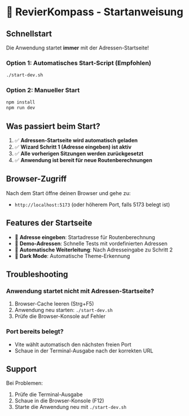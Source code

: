 # 🚀 RevierKompass - Startanweisung

## Schnellstart

Die Anwendung startet **immer** mit der Adressen-Startseite!

### Option 1: Automatisches Start-Script (Empfohlen)
```bash
./start-dev.sh
```

### Option 2: Manueller Start
```bash
npm install
npm run dev
```

## Was passiert beim Start?

1. ✅ **Adressen-Startseite wird automatisch geladen**
2. ✅ **Wizard Schritt 1 (Adresse eingeben) ist aktiv**
3. ✅ **Alle vorherigen Sitzungen werden zurückgesetzt**
4. ✅ **Anwendung ist bereit für neue Routenberechnungen**

## Browser-Zugriff

Nach dem Start öffne deinen Browser und gehe zu:
- `http://localhost:5173` (oder höherem Port, falls 5173 belegt ist)

## Features der Startseite

- 📍 **Adresse eingeben**: Startadresse für Routenberechnung
- 🚀 **Demo-Adressen**: Schnelle Tests mit vordefinierten Adressen
- 🎯 **Automatische Weiterleitung**: Nach Adresseingabe zu Schritt 2
- 🌙 **Dark Mode**: Automatische Theme-Erkennung

## Troubleshooting

### Anwendung startet nicht mit Adressen-Startseite?
1. Browser-Cache leeren (Strg+F5)
2. Anwendung neu starten: `./start-dev.sh`
3. Prüfe die Browser-Konsole auf Fehler

### Port bereits belegt?
- Vite wählt automatisch den nächsten freien Port
- Schaue in der Terminal-Ausgabe nach der korrekten URL

## Support

Bei Problemen:
1. Prüfe die Terminal-Ausgabe
2. Schaue in die Browser-Konsole (F12)
3. Starte die Anwendung neu mit `./start-dev.sh` 